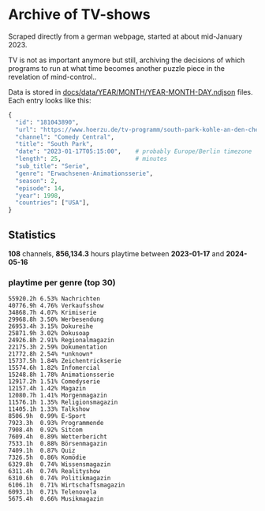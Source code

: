# Archive of TV-shows

Scraped directly from a german webpage, started at about mid-January 2023.

TV is not as important anymore but still, archiving the decisions of which programs to run at what time
becomes another puzzle piece in the revelation of mind-control.. 

Data is stored in [docs/data/YEAR/MONTH/YEAR-MONTH-DAY.ndjson](docs/data/) files. 
Each entry looks like this:

```python
{
  "id": "181043890", 
  "url": "https://www.hoerzu.de/tv-programm/south-park-kohle-an-den-chefkoch/bid_181043890/", 
  "channel": "Comedy Central", 
  "title": "South Park", 
  "date": "2023-01-17T05:15:00",    # probably Europe/Berlin timezone 
  "length": 25,                     # minutes 
  "sub_title": "Serie", 
  "genre": "Erwachsenen-Animationsserie", 
  "season": 2, 
  "episode": 14, 
  "year": 1998, 
  "countries": ["USA"],
}
```

## Statistics

**108** channels, **856,134.3** hours playtime between **2023-01-17** and **2024-05-16**


### playtime per genre (top 30)

    55920.2h 6.53% Nachrichten
    40776.9h 4.76% Verkaufsshow
    34868.7h 4.07% Krimiserie
    29968.8h 3.50% Werbesendung
    26953.4h 3.15% Dokureihe
    25871.9h 3.02% Dokusoap
    24926.8h 2.91% Regionalmagazin
    22175.3h 2.59% Dokumentation
    21772.8h 2.54% *unknown*
    15737.5h 1.84% Zeichentrickserie
    15574.6h 1.82% Infomercial
    15248.8h 1.78% Animationsserie
    12917.2h 1.51% Comedyserie
    12157.4h 1.42% Magazin
    12080.7h 1.41% Morgenmagazin
    11576.1h 1.35% Religionsmagazin
    11405.1h 1.33% Talkshow
    8506.9h  0.99% E-Sport
    7923.3h  0.93% Programmende
    7908.4h  0.92% Sitcom
    7609.4h  0.89% Wetterbericht
    7533.1h  0.88% Börsenmagazin
    7409.1h  0.87% Quiz
    7326.5h  0.86% Komödie
    6329.8h  0.74% Wissensmagazin
    6311.4h  0.74% Realityshow
    6310.6h  0.74% Politikmagazin
    6106.1h  0.71% Wirtschaftsmagazin
    6093.1h  0.71% Telenovela
    5675.4h  0.66% Musikmagazin
